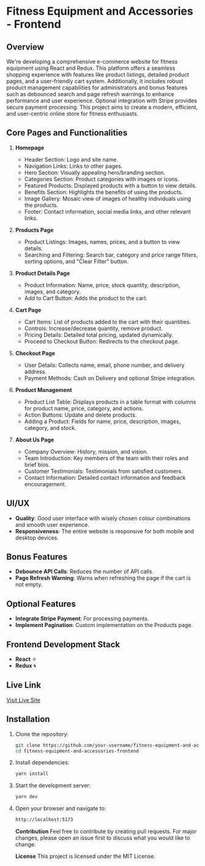 # Fitness Equipment and Accessories - Frontend

## Overview

We're developing a comprehensive e-commerce website for fitness equipment using React and Redux. This platform offers a seamless shopping experience with features like product listings, detailed product pages, and a user-friendly cart system. Additionally, it includes robust product management capabilities for administrators and bonus features such as debounced search and page refresh warnings to enhance performance and user experience. Optional integration with Stripe provides secure payment processing. This project aims to create a modern, efficient, and user-centric online store for fitness enthusiasts.

## Core Pages and Functionalities

1. **Homepage**

   - Header Section: Logo and site name.
   - Navigation Links: Links to other pages.
   - Hero Section: Visually appealing hero/branding section.
   - Categories Section: Product categories with images or icons.
   - Featured Products: Displayed products with a button to view details.
   - Benefits Section: Highlights the benefits of using the products.
   - Image Gallery: Mosaic view of images of healthy individuals using the products.
   - Footer: Contact information, social media links, and other relevant links.

2. **Products Page**

   - Product Listings: Images, names, prices, and a button to view details.
   - Searching and Filtering: Search bar, category and price range filters, sorting options, and "Clear Filter" button.

3. **Product Details Page**

   - Product Information: Name, price, stock quantity, description, images, and category.
   - Add to Cart Button: Adds the product to the cart.

4. **Cart Page**

   - Cart Items: List of products added to the cart with their quantities.
   - Controls: Increase/decrease quantity, remove product.
   - Pricing Details: Detailed total pricing, updated dynamically.
   - Proceed to Checkout Button: Redirects to the checkout page.

5. **Checkout Page**

   - User Details: Collects name, email, phone number, and delivery address.
   - Payment Methods: Cash on Delivery and optional Stripe integration.

6. **Product Management**

   - Product List Table: Displays products in a table format with columns for product name, price, category, and actions.
   - Action Buttons: Update and delete products.
   - Adding a Product: Fields for name, price, description, images, category, and stock.

7. **About Us Page**
   - Company Overview: History, mission, and vision.
   - Team Introduction: Key members of the team with their roles and brief bios.
   - Customer Testimonials: Testimonials from satisfied customers.
   - Contact Information: Detailed contact information and feedback encouragement.

## UI/UX

- **Quality**: Good user interface with wisely chosen colour combinations and smooth user experience.
- **Responsiveness**: The entire website is responsive for both mobile and desktop devices.

## Bonus Features

- **Debounce API Calls**: Reduces the number of API calls.
- **Page Refresh Warning**: Warns when refreshing the page if the cart is not empty.

## Optional Features

- **Integrate Stripe Payment**: For processing payments.
- **Implement Pagination**: Custom implementation on the Products page.

## Frontend Development Stack

- **React** ⚛️
- **Redux** 🌀

## Live Link

[Visit Live Site](https://fitness-equipment-and-accessories-backend-frontend.vercel.app/)

## Installation

1. Clone the repository:
   ```bash
   git clone https://github.com/your-username/fitness-equipment-and-accessories-frontend.git
   cd fitness-equipment-and-accessories-frontend
   ```
1. Install dependencies:
   ```bash
   yarn install
   ```
1. Start the development server:
   ```bash
   yarn dev
   ```
1. Open your browser and navigate to:

   ```bash
   http://localhost:5173

   ```

   **Contribution**
   Feel free to contribute by creating pull requests. For major changes, please open an issue first to discuss what you would like to change.

   **License**
   This project is licensed under the MIT License.
